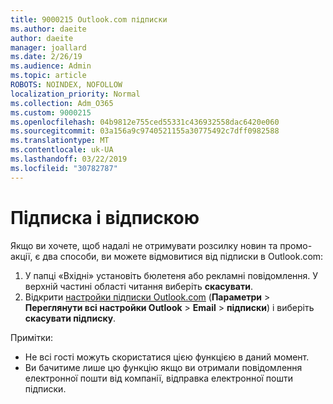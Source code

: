 ```yaml
---
title: 9000215 Outlook.com підписки
ms.author: daeite
author: daeite
manager: joallard
ms.date: 2/26/19
ms.audience: Admin
ms.topic: article
ROBOTS: NOINDEX, NOFOLLOW
localization_priority: Normal
ms.collection: Adm_O365
ms.custom: 9000215
ms.openlocfilehash: 04b9812e755ced55331c436932558dac6420e060
ms.sourcegitcommit: 03a156a9c9740521155a30775492c7dff0982588
ms.translationtype: MT
ms.contentlocale: uk-UA
ms.lasthandoff: 03/22/2019
ms.locfileid: "30782787"
---
```

# <a name="subscriptions-and-unsubscribing"></a>Підписка і відпискою

Якщо ви хочете, щоб надалі не отримувати розсилку новин та промо-акції, є два способи, ви можете відмовитися від підписки в Outlook.com:

1. У папці «Вхідні» установіть бюлетеня або рекламні повідомлення. У верхній частині області читання виберіть **скасувати**.
2. Відкрити [настройки підписки Outlook.com](https://outlook.live.com/mail/options/mail/brandsSubscriptions) (**Параметри** > **Переглянути всі настройки Outlook** > **Email** > **підписки**) і виберіть **скасувати підписку**.

Примітки:

- Не всі гості можуть скористатися цією функцією в даний момент.
- Ви бачитиме лише цю функцію якщо ви отримали повідомлення електронної пошти від компанії, відправка електронної пошти підписки.